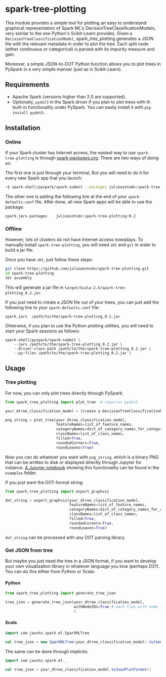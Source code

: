 # spark-tree-plotting

This module provides a simple tool for plotting an easy to understand graphical representation of Spark ML's DecisionTreeClassificationModels, very similar to the one Python's Scikit-Learn provides.
Given a `DecisionTreeClassificationModel`, spark_tree_plotting generates a JSON file with the relevant metadata in order to plot the tree. Each split node (either continuous or categorical) is parsed with its impurity measure and gain.

Moreover, a simple JSON-to-DOT Python function allows you to plot trees in PySpark in a very simple manner (just as in Scikit-Learn).

## Requirements
- Apache Spark (versions higher than 2.0 are supported).
- Optionally, `pydot3` in the Spark driver if you plan to plot trees with th built-in functionality under PySpark. You can easily install it with `pip install pydot3`.

## Installation

### Online
If your Spark cluster has Internet access, the easiest way to use `spark-tree-plotting` is through [spark-packages.org](https://spark-packages.org/). There are two ways of doing so:

The first one is just through your terminal, But you will need to do it for every new Spark app that you launch:
```bash
~$ spark-shell/pyspark/spark-submit --packages julioasotodv:spark-tree-plotting:0.2 
```

The other one is adding the following line at the end of your `spark-defaults.conf` file. After done, all new Spark apps will be able to use the package:

```bash
spark.jars.packages    julioasotodv:spark-tree-plotting:0.2
```


### Offline
However, lots of clusters do not have Internet access nowadays. To manually install `spark-tree-plotting`, you will need `sbt` and `git` in order to build a jar file.

Once you have `sbt`, just follow these steps:
```bash
git clone https://github.com/julioasotodv/spark-tree-plotting.git
cd spark-tree-plotting
sbt assembly
```
This will generate a jar file in `target/Scala-2.X/spark-tree-plotting_0.2.jar`.

If you just need to create a JSON file out of your trees, you can just add the following line to your `spark-defaults.conf` file:
```
spark.jars	/path/to/the/spark-tree-plotting_0.2.jar
```

Ohterwise, if you plan to use the Python plotting utilities, you will need to start your Spark sessions as follows:
```
spark-shell/pyspark/spark-submit \
	--jars /path/to/the/spark-tree-plotting_0.2.jar \
	--driver-class-path /path/to/the/spark-tree-plotting_0.2.jar \
	--py-files /path/to/the/spark-tree-plotting_0.2.jar \
```

## Usage

### Tree plotting
For now, you can only plot trees directly through PySpark:

```python
from spark_tree_plotting import plot_tree  # requires pydot3

your_dtree_classification_model = (create a DecisionTreeClassificationModel)

png_string = plot_tree(your_dtree_classification_model,
                       featureNames=list_of_feature_names,
                       categoryNames=dict_of_category_names_for_categorical_features,
                       classNames=list_of_class_names,
                       filled=True,
                       roundedCorners=True,
                       roundLeaves=True)
```
Now you can do whatever you want with `png_string`, which is a binary PNG that can be written to disk or displayed directly through Jupyter for instance. [A Jupyter notebook](https://nbviewer.jupyter.org/github/julioasotodv/spark-tree-plotting/blob/master/examples/Example_covertype_dataset.ipynb) showing this functionality can be found in the `examples` folder.

If you just want the DOT-format string:

```python
from spark_tree_plotting import export_graphviz

dot_string = export_graphviz(your_dtree_classification_model,
                             featureNames=list_of_feature_names,
                             categoryNames=dict_of_category_names_for_categorical_features,
                             classNames=list_of_class_names,
                             filled=True,
                             roundedCorners=True,
                             roundLeaves=True)
```
`dot_string` can be processed with any DOT parsing library.

### Get JSON from tree
But maybe you just need the tree in a JSON format, if you want to develop your own visualization library in whatever language you love (perhaps D3?). You can do this either from Python or Scala:

#### Python

```python
from spark_tree_plotting import generate_tree_json

tree_json = generate_tree_json(your_dtree_classification_model,
                               withNodeIDs=True # each tree with node ID
                               )
```

#### Scala
```scala
import com.jasoto.spark.ml.SparkMLTree

val tree_json = new SparkMLTree(your_dtree_classification_model).toJsonPlotFormat()
```
The same can be done through implicits:

```scala
import com.jasoto.spark.ml._

val tree_json = your_dtree_classification_model.toJsonPlotFormat()
```

